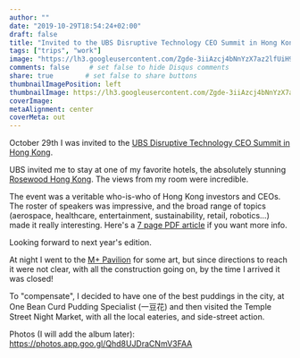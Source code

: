 ```yaml
---
author: ""
date: "2019-10-29T18:54:24+02:00"
draft: false
title: "Invited to the UBS Disruptive Technology CEO Summit in Hong Kong"
tags: ["trips", "work"]
image: "https://lh3.googleusercontent.com/Zgde-3iiAzcj4bNnYzX7az2lfUiH9xzRlWUAUdF0_tjN24ZkYdsMjUSJ-zQdY_jdYnEreNymK2lWi8PG0ka43OOvAgH7BhqshJU2W7-Ecafl02zpzJhsnXpB_2OPehDK5lNzbOYDr0hHSU03XgUAtOo8wPY3CANiX1qK6PTd-TLIlX0xu1SCesJfk6UV_MZDjk70OS4qZ5fDjNv76ccF4nEejIuj8jqJlDxsQyP262CuDojZN3ysBDMmSuD-W7CEu2uVP_6cUDzG7v4v0Q5gtcParooAM68ugXgBpunr1pue9wj-7klzfOh_dnklh3lAL672ndelOOu7Beb5BMp3E5H_w-9xIfAyrmNBCz6Wz0yW2HBEYKO6REkXTloJO4Cck6W8h9Hpqx-LqAS8ddoFGZOxuGoQbEFwD8ZMr8Xx5EQfU2GmtGSY0BOm9ja-eFhfop8XBtgDJD4FcYk1ewkeRthhyol5Il1P4GrniHphdYprfGXekkcKyZ___knOBr2GkWhL6jvwIkrducCbNjgJrIqks7vhsdgFfC_YDavI0Zb8Y_OsP472pwGIL7JYYYFdD2xzzlE3a_fi7_NyWyYhAztL8N2N0cv0fYwTktVgAAZzyOWNhjUVvdMzOsJY9l6Wl52PuN4cHiTo51cCtbNpmDqu78EtznnIaCv5IsV-0zLBaTNOd1R74gI=w1920-h880"
comments: false     # set false to hide Disqus comments
share: true        # set false to share buttons
thumbnailImagePosition: left
thumbnailImage: https://lh3.googleusercontent.com/Zgde-3iiAzcj4bNnYzX7az2lfUiH9xzRlWUAUdF0_tjN24ZkYdsMjUSJ-zQdY_jdYnEreNymK2lWi8PG0ka43OOvAgH7BhqshJU2W7-Ecafl02zpzJhsnXpB_2OPehDK5lNzbOYDr0hHSU03XgUAtOo8wPY3CANiX1qK6PTd-TLIlX0xu1SCesJfk6UV_MZDjk70OS4qZ5fDjNv76ccF4nEejIuj8jqJlDxsQyP262CuDojZN3ysBDMmSuD-W7CEu2uVP_6cUDzG7v4v0Q5gtcParooAM68ugXgBpunr1pue9wj-7klzfOh_dnklh3lAL672ndelOOu7Beb5BMp3E5H_w-9xIfAyrmNBCz6Wz0yW2HBEYKO6REkXTloJO4Cck6W8h9Hpqx-LqAS8ddoFGZOxuGoQbEFwD8ZMr8Xx5EQfU2GmtGSY0BOm9ja-eFhfop8XBtgDJD4FcYk1ewkeRthhyol5Il1P4GrniHphdYprfGXekkcKyZ___knOBr2GkWhL6jvwIkrducCbNjgJrIqks7vhsdgFfC_YDavI0Zb8Y_OsP472pwGIL7JYYYFdD2xzzlE3a_fi7_NyWyYhAztL8N2N0cv0fYwTktVgAAZzyOWNhjUVvdMzOsJY9l6Wl52PuN4cHiTo51cCtbNpmDqu78EtznnIaCv5IsV-0zLBaTNOd1R74gI=w1920-h880
coverImage:
metaAlignment: center
coverMeta: out
---
```


October 29th I was invited to the [UBS Disruptive Technology CEO Summit in Hong Kong](https://www.ubs.com/microsites/disruptive-technology-hongkong/en/overview.html).

<!--more-->

UBS invited me to stay at one of my favorite hotels, the absolutely stunning [Rosewood Hong Kong](https://www.rosewoodhotels.com/en/hong-kong). The views from my room were incredible.

The event was a veritable who-is-who of Hong Kong investors and CEOs. The roster of speakers was impressive, and the broad range of topics (aerospace, healthcare, entertainment, sustainability, retail, robotics...) made it really interesting. Here's a [7 page PDF article](https://www.ubs.com/microsites/disruptive-technology-hongkong/en/overview/_jcr_content/mainpar/toplevelgrid_1101190985/col2/teaser/linklist/actionbutton.1111059175.file/bGluay9wYXRoPS9jb250ZW50L2RhbS9hc3NldHMvbWljcm9zaXRlcy9kaXNydXB0aXZlLXRlY2hub2xvZ3ktMjAxOS9kb2NzL3Bvc3QtZXZlbnQtYXJ0aWNsZS1lbi0yMDE5LnBkZg==/post-event-article-en-2019.pdf) if you want more info.

Looking forward to next year's edition.

At night I went to the [M+ Pavilion](https://www.westkowloon.hk/en/mplus) for some art, but since directions to reach it were not clear, with all the construction going on, by the time I arrived it was closed!

To "compensate", I decided to have one of the best puddings in the city, at One Bean Curd Pudding Specialist (一豆花) and then visited the Temple Street Night Market, with all the local eateries, and side-street action.

Photos (I will add the album later): https://photos.app.goo.gl/Qhd8UJDraCNmV3FAA

